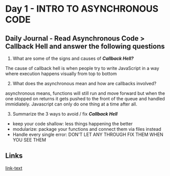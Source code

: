 # Day 1 - INTRO TO ASYNCHRONOUS CODE

## Daily Journal - Read Asynchronous Code > Callback Hell and answer the following questions
1. What are some of the signs and causes of ***Callback Hell?***

The cause of callback hell is when people try to write JavaScript in a way where execution happens visually from top to bottom

2. What does the asynchronous mean and how are callbacks involved?

asynchronous means, functions will still run and move forward but when the one stopped on returns it gets pushed to the front of the queue and handled immidiately. Javascript can only do one thing at a time after all.

3. Summarize the 3 ways to avoid / fix ***Callback Hell***

- keep your code shallow: less things happening the better
- modularize: package your functions and connect them via files instead
- Handle every single error: DON'T LET ANY THROUGH FIX THEM WHEN YOU SEE THEM

## Links
<!--some comment-->
[link-text](https://paytonmacdonald.github.io/day-1-afternoon-trivia-game/.)